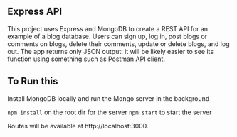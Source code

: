 ## Express API

This project uses Express and MongoDB to create a REST API for an example of a blog database.
Users can sign up, log in, post blogs or comments on blogs, delete their comments, update or delete blogs, and log out.
The app returns only JSON output: it will be likely easier to see its function using something such as Postman API client.

## To Run this

Install MongoDB locally and run the Mongo server in the background

`npm install` on the root dir for the server
`npm start` to start the server

Routes will be available at http://localhost:3000.